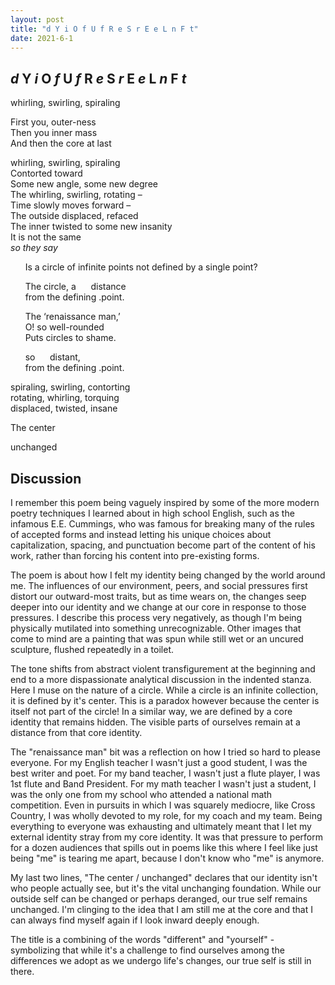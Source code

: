 ```yaml
---
layout: post
title: "d Y i O f U f R e S r E e L n F t"
date: 2021-6-1
---
```


## *d* Y *i* O *f* U *f* R *e* S *r* E *e* L *n* F *t*

whirling, swirling, spiraling

First you, outer-ness  
Then you inner mass  
And then the core at last  

whirling, swirling, spiraling  
Contorted toward  
Some new angle, some new degree  
The whirling, swirling, rotating –  
Time slowly moves forward –  
The outside displaced, refaced  
The inner twisted to some new insanity  
It is not the same  
*so they say*

&nbsp;&nbsp;&nbsp;&nbsp;&nbsp;&nbsp;Is a circle of infinite points not defined by a single point?

&nbsp;&nbsp;&nbsp;&nbsp;&nbsp;&nbsp;The circle, a&nbsp;&nbsp;&nbsp;&nbsp;&nbsp;&nbsp;distance  
&nbsp;&nbsp;&nbsp;&nbsp;&nbsp;&nbsp;from the defining .point.

&nbsp;&nbsp;&nbsp;&nbsp;&nbsp;&nbsp;The ‘renaissance man,’  
&nbsp;&nbsp;&nbsp;&nbsp;&nbsp;&nbsp;O! so well-rounded  
&nbsp;&nbsp;&nbsp;&nbsp;&nbsp;&nbsp;Puts circles to shame.

&nbsp;&nbsp;&nbsp;&nbsp;&nbsp;&nbsp;so&nbsp;&nbsp;&nbsp;&nbsp;&nbsp;&nbsp;distant,  
&nbsp;&nbsp;&nbsp;&nbsp;&nbsp;&nbsp;from the defining .point.

spiraling, swirling, contorting  
rotating, whirling, torquing  
displaced, twisted, insane  

The center

unchanged


## Discussion

I remember this poem being vaguely inspired by some of the more modern poetry techniques I learned about in high school English, such as the infamous E.E. Cummings, who was famous for breaking many of the rules of accepted forms and instead letting his unique choices about capitalization, spacing, and punctuation become part of the content of his work, rather than forcing his content into pre-existing forms.

The poem is about how I felt my identity being changed by the world around me. The influences of our environment, peers, and social pressures first distort our outward-most traits, but as time wears on, the changes seep deeper into our identity and we change at our core in response to those pressures. I describe this process very negatively, as though I'm being physically mutilated into something unrecognizable. Other images that come to mind are a painting that was spun while still wet or an uncured sculpture, flushed repeatedly in a toilet.

The tone shifts from abstract violent transfigurement at the beginning and end to a more dispassionate analytical discussion in the indented stanza. Here I muse on the nature of a circle. While a circle is an infinite collection, it is defined by it's center. This is a paradox however because the center is itself not part of the circle! In a similar way, we are defined by a core identity that remains hidden. The visible parts of ourselves remain at a distance from that core identity.

The "renaissance man" bit was a reflection on how I tried so hard to please everyone. For my English teacher I wasn't just a good student, I was the best writer and poet. For my band teacher, I wasn't just a flute player, I was 1st flute and Band President. For my math teacher I wasn't just a student, I was the only one from my school who attended a national math competition. Even in pursuits in which I was squarely mediocre, like Cross Country, I was wholly devoted to my role, for my coach and my team. Being everything to everyone was exhausting and ultimately meant that I let my external identity stray from my core identity. It was that pressure to perform for a dozen audiences that spills out in poems like this where I feel like just being "me" is tearing me apart, because I don't know who "me" is anymore.

My last two lines, "The center / unchanged" declares that our identity isn't who people actually see, but it's the vital unchanging foundation. While our outside self can be changed or perhaps deranged, our true self remains unchanged. I'm clinging to the idea that I am still me at the core and that I can always find myself again if I look inward deeply enough.

The title is a combining of the words "different" and "yourself" - symbolizing that while it's a challenge to find ourselves among the differences we adopt as we undergo life's changes, our true self is still in there.